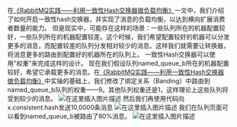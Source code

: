 ﻿在[《RabbitMQ实践——利用一致性Hash交换器做负载均衡》](https://blog.csdn.net/breaksoftware/article/details/139666730)一文中，我们介绍了如何开启一致性hash交换器，并实现了消息的负载均衡，以达到横向扩展消费者数量的能力。
但是现实中，可能存在这样的场景：一些队列所在的机器配置较好，一些队列所在的机器配置较差。这个时候，我们希望配置较好的机器可以分发更多的消息，而配置较差的队列分发相对较少的消息。这样我们就需要让转换器，将消息更多的路由到配置好的机器所在的队列上。
一致性Hash交换器可以使用“权重”来完成这样的设计。
现在我们假设队列named_queue_b所在的机器配置较好，希望它承载更多的消息。在[《RabbitMQ实践——利用一致性Hash交换器做负载均衡》](https://blog.csdn.net/breaksoftware/article/details/139666730)中实操的基础上，我们修改了绑定关系（Banding）中路由到named_queue_b队列的权重——9。其他队列权重还是1，这样理论上这些队列将受到较少的消息。
![在这里插入图片描述](https://img-blog.csdnimg.cn/direct/dffb6ae7c50841489b2069e4c55cb603.png)
然后我们再使用代码向x.consistent.hash发送10,0000条消息
![在这里插入图片描述](https://img-blog.csdnimg.cn/direct/bcb7d8298c3740099712db696c56d7e9.png)
我们在队列页面可以看到named_queue_b被路由了80%消息。
![在这里插入图片描述](https://img-blog.csdnimg.cn/direct/04491156b68f428e990f7a3c2cb39295.png)

